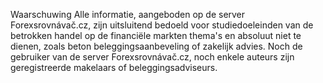 <span class="badge">Waarschuwing</span> Alle informatie, aangeboden op de server Forexsrovnávač.cz, zijn uitsluitend bedoeld voor studiedoeleinden van de betrokken handel op de financiële markten thema's en absoluut niet te dienen, zoals beton beleggingsaanbeveling of zakelijk advies. Noch de gebruiker van de server Forexsrovnávač.cz, noch enkele auteurs zijn geregistreerde makelaars of beleggingsadviseurs.